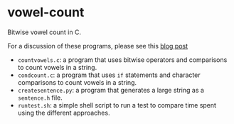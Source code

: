 # vowel-count
Bitwise vowel count in C.

For a discussion of these programs, please see this [blog post](https://medium.com/@thesammiller/counting-vowels-the-hard-way-or-how-to-save-a-tenth-of-a-second-every-100-megabytes-b6800c8d331b)

- `countvowels.c`: a program that uses bitwise operators and comparisons to count vowels in a string.
- `condcount.c`: a program that uses `if` statements and character comparisons to count vowels in a string.
- `createsentence.py`: a program that generates a large string as a `sentence.h` file.
- `runtest.sh`: a simple shell script to run a test to compare time spent using the different approaches. 
